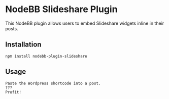 # NodeBB Slideshare Plugin

This NodeBB plugin allows users to embed Slideshare widgets inline in their posts.

## Installation

    npm install nodebb-plugin-slideshare

## Usage

    Paste the Wordpress shortcode into a post.
    ???
    Profit!
